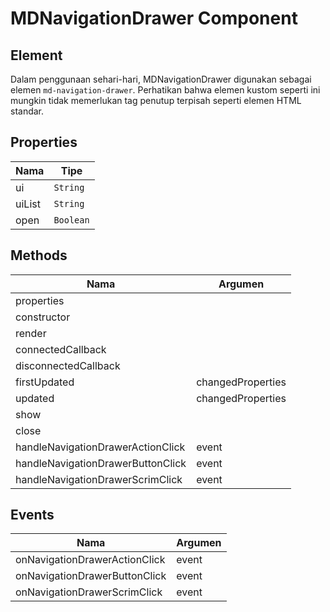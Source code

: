 # MDNavigationDrawer Component

## Element

Dalam penggunaan sehari-hari, MDNavigationDrawer digunakan sebagai elemen `md-navigation-drawer`. Perhatikan bahwa elemen kustom seperti ini mungkin tidak memerlukan tag penutup terpisah seperti elemen HTML standar.

## Properties

| Nama | Tipe |
| --- | --- |
| ui | `String` |
| uiList | `String` |
| open | `Boolean` |

## Methods

| Nama | Argumen |
| --- | --- |
| properties |  |
| constructor |  |
| render |  |
| connectedCallback |  |
| disconnectedCallback |  |
| firstUpdated | changedProperties |
| updated | changedProperties |
| show |  |
| close |  |
| handleNavigationDrawerActionClick | event |
| handleNavigationDrawerButtonClick | event |
| handleNavigationDrawerScrimClick | event |

## Events

| Nama | Argumen |
| --- | --- |
| onNavigationDrawerActionClick | event |
| onNavigationDrawerButtonClick | event |
| onNavigationDrawerScrimClick | event |

